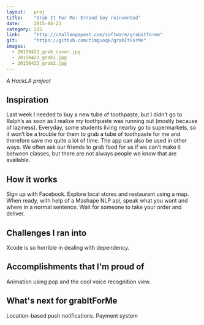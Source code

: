 ```yaml
---
layout:   proj
title:    "Grab It For Me: Errand boy reinvented"
date:     2015-04-23
category: iOS
link:     "http://challengepost.com/software/grabitforme"
git:      "https://github.com/timguoqk/grabItForMe"
images: 
  - 20150423_grab_cover.jpg
  - 20150423_grab1.jpg
  - 20150423_grab2.jpg
---
```


*A HackLA project*

## Inspiration

Last week I needed to buy a new tube of toothpaste, but I didn’t go to Ralph’s as soon as I realize my toothpaste was running out (mostly because of laziness). Everyday, some students living nearby go to supermarkets, so it won’t be a trouble for them to grab a tube of toothpaste for me and therefore save me quite a lot of time. The app can also be used in other ways. We often ask our friends to grab food for us if we can’t make it between classes, but there are not always people we know that are available.

## How it works

Sign up with Facebook. Explore local stores and restaurant using a map. When ready, with help of a Mashape NLP api, speak what you want and where in a normal sentence. Wait for someone to take your order and deliver.

## Challenges I ran into

Xcode is so horrible in dealing with dependency.

## Accomplishments that I'm proud of

Animation using pop and the cool voice recognition view.

## What's next for grabItForMe

Location-based push notifications. Payment system